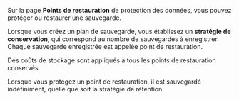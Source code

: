 Sur la page **Points de restauration** de protection des données, vous pouvez protéger ou restaurer une sauvegarde.

Lorsque vous créez un plan de sauvegarde, vous établissez un **stratégie de conservation**, qui correspond au nombre de sauvegardes à enregistrer. Chaque sauvegarde enregistrée est appelée point de restauration.

Des coûts de stockage sont appliqués à tous les points de restauration conservés.

Lorsque vous protégez un point de restauration, il est sauvegardé indéfiniment, quelle que soit la stratégie de rétention.
